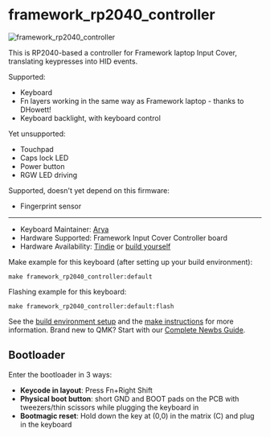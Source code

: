# framework_rp2040_controller

![framework_rp2040_controller](https://cdn.tindiemedia.com/images/resize/VOnoDfiY-NV4P8v_Nk-rnflOg8c=/p/full-fit-in/1200x800/i/769311/products/2022-10-21T14%3A52%3A03.200Z-IMG_2099.JPG)

This is RP2040-based a controller for Framework laptop Input Cover, translating keypresses into HID events.

Supported:

* Keyboard
* Fn layers working in the same way as Framework laptop - thanks to DHowett!
* Keyboard backlight, with keyboard control

Yet unsupported:

* Touchpad
* Caps lock LED
* Power button
* RGW LED driving

Supported, doesn't yet depend on this firmware:

* Fingerprint sensor

---------------------------

* Keyboard Maintainer: [Arya](https://github.com/CRImier)
* Hardware Supported: Framework Input Cover Controller board
* Hardware Availability: [Tindie](https://www.tindie.com/products/crimier/framework-input-cover-controller/) or [build yourself](https://github.com/CRImier/MyKiCad/tree/master/Laptop%20mods/framework_input_controller)

Make example for this keyboard (after setting up your build environment):

    make framework_rp2040_controller:default

Flashing example for this keyboard:

    make framework_rp2040_controller:default:flash

See the [build environment setup](https://docs.qmk.fm/#/getting_started_build_tools) and the [make instructions](https://docs.qmk.fm/#/getting_started_make_guide) for more information. Brand new to QMK? Start with our [Complete Newbs Guide](https://docs.qmk.fm/#/newbs).

## Bootloader

Enter the bootloader in 3 ways:

* **Keycode in layout**: Press Fn+Right Shift
* **Physical boot button**: short GND and BOOT pads on the PCB with tweezers/thin scissors while plugging the keyboard in
* **Bootmagic reset**: Hold down the key at (0,0) in the matrix (C) and plug in the keyboard
